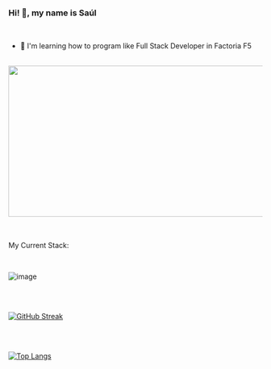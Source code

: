 ### Hi! 👋, my name is Saúl

<br>

- 🌱 I'm learning how to program like Full Stack Developer in Factoria F5 

<br>

<div align="center">
  <img src="https://media1.giphy.com/media/l41lUJ1YoZB1lHVPG/giphy.gif?cid=ecf05e47eymhuw5jpwuho1b17dkofzwt60dorzqxwii0cvjv&rid=giphy.gif&ct=g" width="600" height="300"/>
</div>

<br>
<br>

My Current Stack:

<br>

![image](https://user-images.githubusercontent.com/116891045/228465190-064969ac-a86e-4b86-8c7e-cda3fac0eca1.png)

<br>

<br>

[![GitHub Streak](http://github-readme-streak-stats.herokuapp.com?user=SaulAguinaga&theme=dark&background=000000)](https://git.io/streak-stats)

<br>

<br>

[![Top Langs](https://github-readme-stats.vercel.app/api/top-langs/?username=SaulAguinaga&layout=compact&theme=vision-friendly-dark)](https://github.com/anuraghazra/github-readme-stats)


